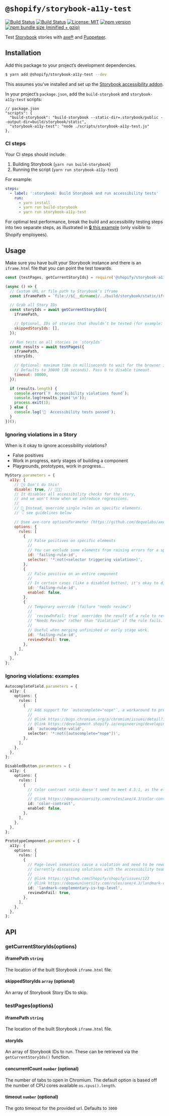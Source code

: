 # `@shopify/storybook-a11y-test`

[![Build Status](https://github.com/Shopify/quilt/workflows/Node-CI/badge.svg?branch=main)](https://github.com/Shopify/quilt/actions?query=workflow%3ANode-CI)
[![Build Status](https://github.com/Shopify/quilt/workflows/Ruby-CI/badge.svg?branch=main)](https://github.com/Shopify/quilt/actions?query=workflow%3ARuby-CI)
[![License: MIT](https://img.shields.io/badge/License-MIT-green.svg)](LICENSE.md) [![npm version](https://badge.fury.io/js/%40shopify%2Fstorybook-a11y-test.svg)](https://badge.fury.io/js/%40shopify%2Fstorybook-a11y-test.svg) [![npm bundle size (minified + gzip)](https://img.shields.io/bundlephobia/minzip/@shopify/storybook-a11y-test.svg)](https://img.shields.io/bundlephobia/minzip/@shopify/storybook-a11y-test.svg)

Test [Storybook](https://storybook.js.org/) stories with [axe®](https://github.com/dequelabs/axe-core) and [Puppeteer](https://developers.google.com/web/tools/puppeteer).

## Installation

Add this package to your project’s development dependencies.

```bash
$ yarn add @shopify/storybook-a11y-test --dev
```

This assumes you’ve installed and set up the [Storybook accessibility addon](https://www.npmjs.com/package/@storybook/addon-a11y).

In your project’s `package.json`, add the `build-storybook` and `storybook-a11y-test` scripts:

```json5
// package.json
"scripts": {
  "build-storybook": "build-storybook --static-dir=.storybook/public --output-dir=build/storybook/static",
  "storybook-a11y-test": "node ./scripts/storybook-a11y-test.js"
},
```

### CI steps

Your CI steps should include:

1. Building Storybook (`yarn run build-storybook`)
2. Running the script (`yarn run storybook-a11y-test`)

For example:

```yaml
steps:
  - label: ':storybook: Build Storybook and run accessibility tests'
    run:
      - yarn install
      - yarn run build-storybook
      - yarn run storybook-a11y-test
```

For optimal test performance, break the build and accessibility testing steps into two separate steps, as illustrated in [🔒 this example](https://github.com/Shopify/web/blob/03475cd0918c0e18989c1974d7007c1bd912e054/.shopify-build/shared/steps.yml#L154-L184) (only visible to Shopify employees).

## Usage

Make sure you have built your Storybook instance and there is an `iframe.html` file that you can point the test towards.

```js
const {testPages, getCurrentStoryIds} = require('@shopify/storybook-a11y-test');

(async () => {
  // Custom URL or file path to Storybook’s iframe
  const iframePath = `file://${__dirname}/../build/storybook/static/iframe.html`;

  // Grab all Story IDs
  const storyIds = await getCurrentStoryIds({
    iframePath,

    // Optional, IDs of stories that shouldn’t be tested (for example: playgrounds)
    skippedStoryIds: [],
  });

  // Run tests on all stories in `storyIds`
  const results = await testPages({
    iframePath,
    storyIds,

    // Optional: maximum time in milliseconds to wait for the browser instance to start.
    // Defaults to 30000 (30 seconds). Pass 0 to disable timeout.
    timeout: 30000,
  });

  if (results.length) {
    console.error(`‼️  Accessibility violations found`);
    console.log(results.join('\n'));
    process.exit(1);
  } else {
    console.log('🧚  Accessibility tests passed');
  }
})();
```

### Ignoring violations in a Story

When is it okay to ignore accessibility violations?

- False positives
- Work in progress, early stages of building a component
- Playgrounds, prototypes, work in progress…

```js
MyStory.parameters = {
  a11y: {
    // 🙅‍♀️ Don't do this!
    disable: true, // 💩💩💩
    // It disables all accessibility checks for the story,
    // and we won't know when we introduce regressions.
    //
    // 🙌 Instead, override single rules on specific elements.
    // 👇 see guidelines below

    // @see axe-core optionsParameter (https://github.com/dequelabs/axe-core/blob/develop/doc/API.md#options-parameter)
    options: {
      rules: [
        {
          // False positives on specific elements
          //
          // You can exclude some elements from raising errors for a specific rule.
          id: 'failing-rule-id',
          selector: '*:not(<selector triggering violation>)',
        },
        {
          // False positive on an entire component
          //
          // In certain cases (like a disabled button), it's okay to disable a rule.
          id: 'failing-rule-id',
          enabled: false,
        },
        {
          // Temporary override (failure "needs review")
          //
          // `reviewOnFail: true` overrides the result of a rule to return
          // "Needs Review" rather than "Violation" if the rule fails.
          //
          // Useful when merging unfinished or early stage work.
          id: 'failing-rule-id',
          reviewOnFail: true,
        },
      ],
    },
  },
};
```

### Ignoring violations: examples

```ts
AutocompleteField.parameters = {
  a11y: {
    options: {
      rules: [
        {
          // Add support for `autocomplete="nope"`, a workaround to prevent autocomplete in Chrome
          //
          // @link https://bugs.chromium.org/p/chromium/issues/detail?id=468153
          // @link https://development.shopify.io/engineering/developing_at_Shopify/accessibility/forms/autocomplete
          id: 'autocomplete-valid',
          selector: '*:not([autocomplete="nope"])',
        },
      ],
    },
  },
};
```

```ts
DisabledButton.parameters = {
  a11y: {
    options: {
      rules: [
        {
          // Color contrast ratio doesn't need to meet 4.5:1, as the element is disabled
          //
          // @link https://dequeuniversity.com/rules/axe/4.3/color-contrast
          id: 'color-contrast',
          enabled: false,
        },
      ],
    },
  },
};
```

```ts
PrototypeComponent.parameters = {
  a11y: {
    options: {
      rules: [
        {
          // Page-level semantics cause a violation and need to be reworked.
          // Currently discussing solutions with the accessibility team.
          //
          // @link https://github.com/Shopify/shopify/issues/123
          // @link https://dequeuniversity.com/rules/axe/4.3/landmark-complementary-is-top-level
          id: 'landmark-complementary-is-top-level',
          reviewOnFail: true,
        },
      ],
    },
  },
};
```

## API

### getCurrentStoryIds(options)

#### iframePath `string`

The location of the built Storybook `iframe.html` file.

#### skippedStoryIds `array` (optional)

An array of Storybook Story IDs to skip.

### testPages(options)

#### iframePath `string`

The location of the built Storybook `iframe.html` file.

#### storyIds

An array of Storybook IDs to run. These can be retrieved via the `getCurrentStoryIds()` function.

#### concurrentCount `number` (optional)

The number of tabs to open in Chromium. The default option is based off the number of CPU cores available `os.cpus().length`.

#### timeout `number` (optional)

The goto timeout for the provided url. Defaults to `3000`
